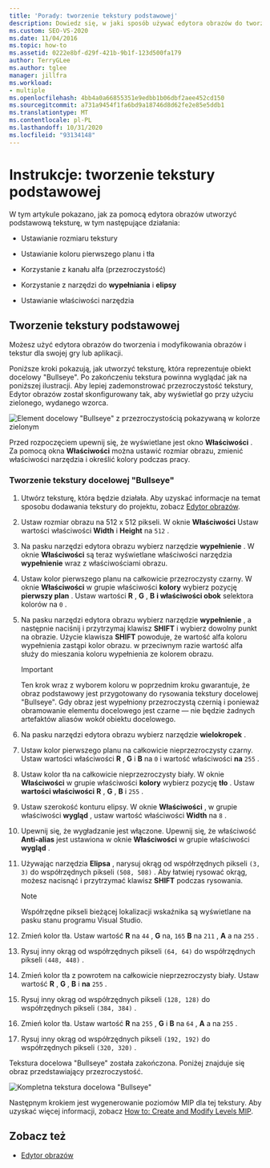 ```yaml
---
title: 'Porady: tworzenie tekstury podstawowej'
description: Dowiedz się, w jaki sposób używać edytora obrazów do tworzenia tekstury podstawowej, w tym ustawiania rozmiaru tekstury, ustawiania właściwości narzędzia i innych działań.
ms.custom: SEO-VS-2020
ms.date: 11/04/2016
ms.topic: how-to
ms.assetid: 0222e8bf-d29f-421b-9b1f-123d500fa179
author: TerryGLee
ms.author: tglee
manager: jillfra
ms.workload:
- multiple
ms.openlocfilehash: 4bb4a0a66855351e9edbb1b06dbf2aee452cd150
ms.sourcegitcommit: a731a9454f1fa6bd9a18746d8d62fe2e85e5ddb1
ms.translationtype: MT
ms.contentlocale: pl-PL
ms.lasthandoff: 10/31/2020
ms.locfileid: "93134148"
---
```

# <a name="how-to-create-a-basic-texture"></a>Instrukcje: tworzenie tekstury podstawowej

W tym artykule pokazano, jak za pomocą edytora obrazów utworzyć podstawową teksturę, w tym następujące działania:

- Ustawianie rozmiaru tekstury

- Ustawianie koloru pierwszego planu i tła

- Korzystanie z kanału alfa (przezroczystość)

- Korzystanie z narzędzi do **wypełniania** i **elipsy**

- Ustawianie właściwości narzędzia

## <a name="create-a-basic-texture"></a>Tworzenie tekstury podstawowej

Możesz użyć edytora obrazów do tworzenia i modyfikowania obrazów i tekstur dla swojej gry lub aplikacji.

Poniższe kroki pokazują, jak utworzyć teksturę, która reprezentuje obiekt docelowy "Bullseye". Po zakończeniu tekstura powinna wyglądać jak na poniższej ilustracji. Aby lepiej zademonstrować przezroczystość tekstury, Edytor obrazów został skonfigurowany tak, aby wyświetlał go przy użyciu zielonego, wydanego wzorca.

![Element docelowy "Bullseye" z przezroczystością pokazywaną w kolorze zielonym](../designers/media/digit-bullseye-texture-in-editor.png)

Przed rozpoczęciem upewnij się, że wyświetlane jest okno **Właściwości** . Za pomocą okna **Właściwości** można ustawić rozmiar obrazu, zmienić właściwości narzędzia i określić kolory podczas pracy.

### <a name="create-a-bullseye-target-texture"></a>Tworzenie tekstury docelowej "Bullseye"

1. Utwórz teksturę, która będzie działała. Aby uzyskać informacje na temat sposobu dodawania tekstury do projektu, zobacz [Edytor obrazów](../designers/image-editor.md#get-started).

2. Ustaw rozmiar obrazu na 512 x 512 pikseli. W oknie **Właściwości** Ustaw wartości właściwości **Width** i **Height** na `512` .

3. Na pasku narzędzi edytora obrazu wybierz narzędzie **wypełnienie** . W oknie **Właściwości** są teraz wyświetlane właściwości narzędzia **wypełnienie** wraz z właściwościami obrazu.

4. Ustaw kolor pierwszego planu na całkowicie przezroczysty czarny. W oknie **Właściwości** w grupie właściwości **kolory** wybierz pozycję **pierwszy plan** . Ustaw wartości **R** , **G** , **B** **i właściwości obok** selektora kolorów na `0` .

5. Na pasku narzędzi edytora obrazu wybierz narzędzie **wypełnienie** , a następnie naciśnij i przytrzymaj klawisz **SHIFT** i wybierz dowolny punkt na obrazie. Użycie klawisza **SHIFT** powoduje, że wartość alfa koloru wypełnienia zastąpi kolor obrazu. w przeciwnym razie wartość alfa służy do mieszania koloru wypełnienia ze kolorem obrazu.

    > [!IMPORTANT]
    > Ten krok wraz z wyborem koloru w poprzednim kroku gwarantuje, że obraz podstawowy jest przygotowany do rysowania tekstury docelowej "Bullseye". Gdy obraz jest wypełniony przezroczystą czernią i ponieważ obramowanie elementu docelowego jest czarne — nie będzie żadnych artefaktów aliasów wokół obiektu docelowego.

6. Na pasku narzędzi edytora obrazu wybierz narzędzie **wielokropek** .

7. Ustaw kolor pierwszego planu na całkowicie nieprzezroczysty czarny. Ustaw wartości właściwości **R** , **G** i **B** na `0` i wartość właściwości **na** `255` .

8. Ustaw kolor tła na całkowicie nieprzezroczysty biały. W oknie **Właściwości** w grupie właściwości **kolory** wybierz pozycję **tło** . Ustaw **wartości właściwości** **R** , **G** , **B** i `255` .

9. Ustaw szerokość konturu elipsy. W oknie **Właściwości** , w grupie właściwości **wygląd** , ustaw wartość właściwości **Width** na `8` .

10. Upewnij się, że wygładzanie jest włączone. Upewnij się, że właściwość **Anti-alias** jest ustawiona w oknie **Właściwości** w grupie właściwości **wygląd** .

11. Używając narzędzia **Elipsa** , narysuj okrąg od współrzędnych pikseli `(3, 3)` do współrzędnych pikseli `(508, 508)` . Aby łatwiej rysować okrąg, możesz nacisnąć i przytrzymać klawisz **SHIFT** podczas rysowania.

    > [!NOTE]
    > Współrzędne pikseli bieżącej lokalizacji wskaźnika są wyświetlane na pasku stanu programu Visual Studio.

12. Zmień kolor tła. Ustaw wartość **R** na `44` , **G** na, `165` **B** na `211` , **A** a na `255` .

13. Rysuj inny okrąg od współrzędnych pikseli `(64, 64)` do współrzędnych pikseli `(448, 448)` .

14. Zmień kolor tła z powrotem na całkowicie nieprzezroczysty biały. Ustaw wartość **R** , **G** , **B** i **na** `255` .

15. Rysuj inny okrąg od współrzędnych pikseli `(128, 128)` do współrzędnych pikseli `(384, 384)` .

16. Zmień kolor tła. Ustaw wartość **R** na `255` , **G** i **B** na `64` , **A** a na `255` .

17. Rysuj inny okrąg od współrzędnych pikseli `(192, 192)` do współrzędnych pikseli `(320, 320)` .

Tekstura docelowa "Bullseye" została zakończona. Poniżej znajduje się obraz przedstawiający przezroczystość.

![Kompletna tekstura docelowa "Bullseye"](../designers/media/gfx_image_demo_bullseye.png)

Następnym krokiem jest wygenerowanie poziomów MIP dla tej tekstury. Aby uzyskać więcej informacji, zobacz [How to: Create and Modify Levels MIP](../designers/how-to-create-and-modify-mip-levels.md).

## <a name="see-also"></a>Zobacz też

- [Edytor obrazów](../designers/image-editor.md)
